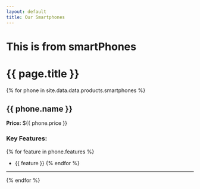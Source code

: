 ```yaml
---
layout: default
title: Our Smartphones
---
```

# This is from smartPhones
# {{ page.title }}

{% for phone in site.data.data.products.smartphones %}
## {{ phone.name }}
**Price:** ${{ phone.price }}

### Key Features:
{% for feature in phone.features %}
- {{ feature }}
{% endfor %}

---
{% endfor %}
